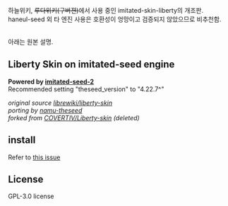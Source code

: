 하늘위키, ~~루다위키(구버젼)~~에서 사용 중인 imitated-skin-liberty의 개조판.
<br>haneul-seed 외 타 엔진 사용은 호환성이 엉망이고 검증되지 않았으므로 비추천함.<br><br>

아래는 원본 설명.
## Liberty Skin on imitated-seed engine
**Powered by [imitated-seed-2](https://github.com/gdl-blue/imitated-seed-2)**  
Recommended setting "theseed_version" to "4.22.7^"

*original source [librewiki/liberty-skin](https://github.com/librewiki/liberty-skin)*  
*porting by [namu-theseed](https://github.com/namu-theseed/theseed-skin-liberty)*  
*forked from [COVERTIV/Liberty-skin](https://github.com/COVERTIV/Liberty-skin) (deleted)*  

## install
Refer to [this issue](https://github.com/navyCarpet/imitated-skin-liberty/issues/1)

## License
GPL-3.0 license
